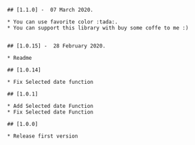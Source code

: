     ## [1.1.0] -  07 March 2020.

    * You can use favorite color :tada:.
    * You can support this library with buy some coffe to me :)


    ## [1.0.15] -  28 February 2020.

    * Readme

    ## [1.0.14]

    * Fix Selected date function

    ## [1.0.1]

    * Add Selected date Function
    * Fix Selected date Function

    ## [1.0.0]

    * Release first version
